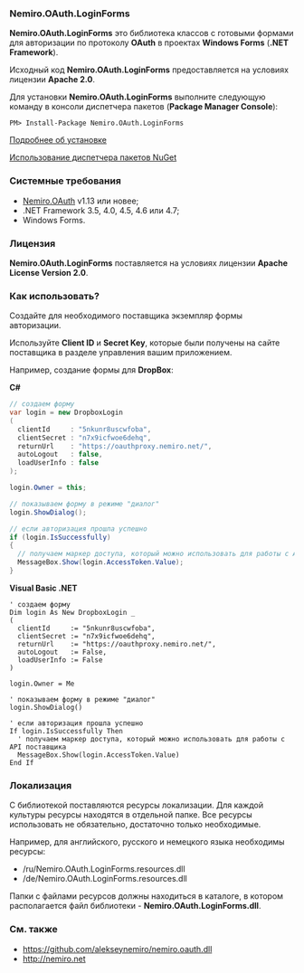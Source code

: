 ### Nemiro.OAuth.LoginForms

**Nemiro.OAuth.LoginForms** это библиотека классов с готовыми формами для авторизации по протоколу **OAuth** в проектах **Windows Forms** (**.NET Framework**).

Исходный код **Nemiro.OAuth.LoginForms** предоставляется на условиях лицензии **Apache 2.0**.

Для установки **Nemiro.OAuth.LoginForms** выполните следующую команду в консоли диспетчера пакетов (**Package Manager Console**):

`PM> Install-Package Nemiro.OAuth.LoginForms`

[Подробнее об установке](https://www.nuget.org/packages/Nemiro.OAuth.LoginForms/)

[Использование диспетчера пакетов NuGet](http://docs.nuget.org/consume/package-manager-console)

### Системные требования

* [Nemiro.OAuth](https://github.com/alekseynemiro/nemiro.oauth.dll) v1.13 или новее;
* .NET Framework 3.5, 4.0, 4.5, 4.6 или 4.7;
* Windows Forms.

### Лицензия

**Nemiro.OAuth.LoginForms** поставляется на условиях лицензии **Apache License Version 2.0**.

### Как использовать?

Создайте для необходимого поставщика экземпляр формы авторизации.

Используйте **Client ID** и **Secret Key**, которые были получены на сайте поставщика в разделе управления вашим приложением.

Например, создание формы для **DropBox**:

**C#**
```C#
// создаем форму
var login = new DropboxLogin
(
  clientId     : "5nkunr8uscwfoba", 
  clientSecret : "n7x9icfwoe6dehq", 
  returnUrl    : "https://oauthproxy.nemiro.net/",
  autoLogout   : false,
  loadUserInfo : false
);

login.Owner = this;

// показываем форму в режиме "диалог"
login.ShowDialog();

// если авторизация прошла успешно
if (login.IsSuccessfully)
{
  // получаем маркер доступа, который можно использовать для работы с API поставщика
  MessageBox.Show(login.AccessToken.Value);
}
```

**Visual Basic .NET**
```VBNet
' создаем форму
Dim login As New DropboxLogin _
(
  clientId     := "5nkunr8uscwfoba", 
  clientSecret := "n7x9icfwoe6dehq", 
  returnUrl    := "https://oauthproxy.nemiro.net/",
  autoLogout   := False,
  loadUserInfo := False
)

login.Owner = Me

' показываем форму в режиме "диалог"
login.ShowDialog()

' если авторизация прошла успешно
If login.IsSuccessfully Then
  ' получаем маркер доступа, который можно использовать для работы с API поставщика
  MessageBox.Show(login.AccessToken.Value)
End If
```

### Локализация

С библиотекой поставляются ресурсы локализации. 
Для каждой культуры ресурсы находятся в отдельной папке.
Все ресурсы использовать не обязательно, достаточно только необходимые.

Например, для английского, русского и немецкого языка необходимы ресурсы:
* /ru/Nemiro.OAuth.LoginForms.resources.dll
* /de/Nemiro.OAuth.LoginForms.resources.dll

Папки с файлами ресурсов должны находиться в каталоге, в котором располагается файл библиотеки - **Nemiro.OAuth.LoginForms.dll**.

### См. также

* https://github.com/alekseynemiro/nemiro.oauth.dll
* http://nemiro.net